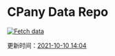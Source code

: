 # CPany Data Repo

[![Fetch data](https://github.com/yjl9903/CPany/actions/workflows/fetch.yml/badge.svg)](https://github.com/yjl9903/CPany/actions/workflows/fetch.yml)

<!-- START_SECTION: update_time -->
更新时间：[2021-10-10 14:04](https://www.timeanddate.com/worldclock/fixedtime.html?msg=Fetch+data&iso=20211010T140446&p1=237)
<!-- END_SECTION: update_time -->
